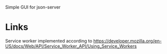 Simple GUI for json-server

# Links
Service worker implemented according to https://developer.mozilla.org/en-US/docs/Web/API/Service_Worker_API/Using_Service_Workers